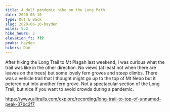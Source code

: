 ```yaml
---
title: A dull pandemic hike on the Long Path
date: 2020-06-10
type: Out & Back
slug: 2020-06-10-hayden
miles: 5.2
hike_hours: 2
elevation_ft: ???
peaks: Hayden
hikers: Dan
---
```


After hiking the Long Trail to Mt Pisgah last weekend, I was curious what the trail was like in the other direction. No views (at least not when there are leaves on the trees) but some lovely fern groves and steep climbs. There was a vehicle trail that I thought might go up to the top of Mt Nebo but it petered out into another fern grove. Not a spectacular section of the Long Trail, but nice if you want to avoid crowds during a pandemic.

https://www.alltrails.com/explore/recording/long-trail-to-top-of-unnamed-peak-37bc2f7
